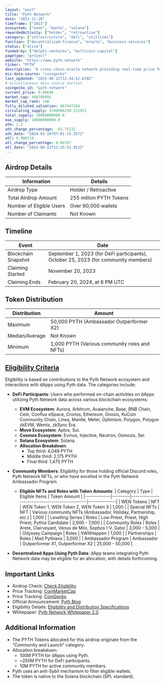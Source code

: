 ```yaml
---
layout: "post"
title: "Pyth Network"
date: "2023-11-20"
timeframe: ["2023"]
ecosystem: ["neon", "manta", "solana"]
rewardedActivity: ["holder", "retroactive"]
category: ["infrastructure", "defi", "utilities"]
function: ["decentralized-finance", "oracle", "business-services"]
status: ["alive"]
funded-by: ["delphi-ventures", "multicoin-capital"]
pagetype: "project"
website: "https://www.pyth.network"
ticker: "PYTH"
description: "A cross-chain oracle network providing real-time price feeds for DeFi and Web3 applications."
mis-data-source: "coingecko"
last_updated: "2025-06-22T12:34:52.678Z"
# miscellaneous data source section
coingecko_id: "pyth-network"
current_price: 0.08646
market_cap: 498780995
market_cap_rank: 148
fully_diluted_valuation: 867447284
circulating_supply: 5749986250.512951
total_supply: 10000000000.0
max_supply: 10000000000.0
ath: 1.2
ath_change_percentage: -92.75131
ath_date: "2024-03-16T07:01:15.357Z"
atl: 0.086714
atl_change_percentage: 0.00787
atl_date: "2025-06-22T12:25:52.921Z"
---
```


## Airdrop Details

| Information              | Details                 |
| ------------------------ | ----------------------- |
| Airdrop Type             | Holder / Retroactive    |
| Total Airdrop Amount     | 255 million PYTH Tokens |
| Number of Eligible Users | Over 90,000 wallets     |
| Number of Claimants      | Not Known               |

## Timeline

| Event               | Date                                                                                |
| ------------------- | ----------------------------------------------------------------------------------- |
| Blockchain Snapshot | September 1, 2023 (for DeFi participants), October 25, 2023 (for community members) |
| Claiming Started    | November 20, 2023                                                                   |
| Claiming Ends       | February 20, 2024, at 6 PM UTC                                                      |

## Token Distribution

| Distribution   | Amount                                        |
| -------------- | --------------------------------------------- |
| Maximum        | 50,000 PYTH (Ambassador Outperformer X2)      |
| Median/Average | Not Known                                     |
| Minimum        | 1,000 PYTH (Various community roles and NFTs) |

## [Eligibility Criteria](https://www.pyth.network/blog/pyth-network-retrospective-airdrop)

Eligibility is based on contributions to the Pyth Network ecosystem and interactions with dApps using Pyth data. The categories include:

- **DeFi Participants**: Users who performed on-chain activities on dApps utilizing Pyth Network data across various blockchain ecosystems:

  - **EVM Ecosystem**: Aurora, Arbitrum, Avalanche, Base, BNB Chain, Celo, Conflux eSpace, Cronos, Ethereum, Gnosis, KuCoin Community Chain, Linea, Mantle, Meter, Optimism, Polygon, Polygon zkEVM, Wemix, zkSync Era.
  - **Move Ecosystem**: Aptos, Sui.
  - **Cosmos Ecosystem**: Evmos, Injective, Neutron, Osmosis, Sei.
  - **Solana Ecosystem**: Solana.
  - **Allocation Breakdown**:
    - Top third: 4,049 PYTH
    - Middle third: 2,175 PYTH
    - Final third: 1,475 PYTH

- **Community Members**: Eligibility for those holding official Discord roles, Pyth Network NFTs, or who have excelled in the Pyth Network Ambassador Program.

  - **Eligible NFTs and Roles with Token Amounts**:
    | Category | Type | Eligible Items | Token Amount |
    |-------------|---------|------------------------------------------------|--------------|
    | WEN Tokens | NFT | WEN Token 1, WEN Token 2, WEN Token 3 | 1,000 |
    | Special NFTs | NFT | Various community NFTs (Ambassador, Holiday, Partnership, etc.) | 1,000 |
    | Levelling Series | Roles | Low Priest, Priest, High Priest, Pythia Candidate | 2,000 - 7,000 |
    | Community Roles | Roles | Arete, Clairvoyant, Venus de Milo, Sophos I-V, Gator | 3,000 - 5,000 |
    | Odyssey Campaign | Roles | ItWillHappen | 1,000 |
    | Partnerships | Roles | Mad Pythians | 3,000 |
    | Ambassador Program | Ambassador | Outperformer X1, Outperformer X2 | 25,000 - 50,000 |

- **Decentralized Apps Using Pyth Data**: dApp teams integrating Pyth Network data may be eligible for an allocation, with details forthcoming.

## Important Links

- Airdrop Check: [Check Eligibility](https://www.pyth.network)
- Price Tracking: [CoinMarketCap](https://coinmarketcap.com/currencies/pyth-network)
- Price Tracking: [CoinGecko](https://www.coingecko.com/en/coins/pyth-network)
- Official Announcement: [Pyth Blog](https://www.pyth.network/blog/pyth-network-retrospective-airdrop)
- Eligibility Details: [Eligibility and Distribution Specifications](https://www.pyth.network/blog/pyth-network-retrospective-airdrop-eligibility-and-distribution-specifications?ref=pyth-network.ghost.io)
- Whitepaper: [Pyth Network Whitepaper 2.0](https://www.pyth.network/whitepaper)

## Additional Information

- The PYTH Tokens allocated for this airdrop originate from the “Community and Launch” category.
- Allocation breakdown:
  - 100M PYTH for dApps using Pyth.
  - ~255M PYTH for DeFi participants.
  - 10M PYTH for active community members.
- Pyth uses an anti-Sybil mechanism to filter eligible wallets.
- The token is native to the Solana blockchain (SPL standard).